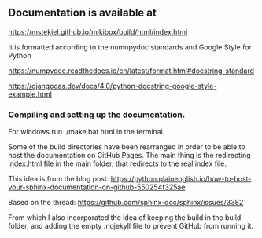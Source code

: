 ## Documentation is available at

https://mstekiel.github.io/mikibox/build/html/index.html

It is formatted according to the numopydoc standards and Google Style for Python

https://numpydoc.readthedocs.io/en/latest/format.html#docstring-standard

https://djangocas.dev/docs/4.0/python-docstring-google-style-example.html

### Compiling and setting up the documentation.

For windows run ./make.bat html in the terminal.

Some of the build directories have been rearranged in order to be able to host the documentation on GitHub Pages.
The main thing is the redirecting index.html file in the main folder, that redirects to the real index file.

This idea is from the blog post:
https://python.plainenglish.io/how-to-host-your-sphinx-documentation-on-github-550254f325ae

Based on the thread:
https://github.com/sphinx-doc/sphinx/issues/3382

From which I also incorporated the idea of keeping the build in the build folder, and adding the empty .nojekyll file to prevent GitHub from running it.